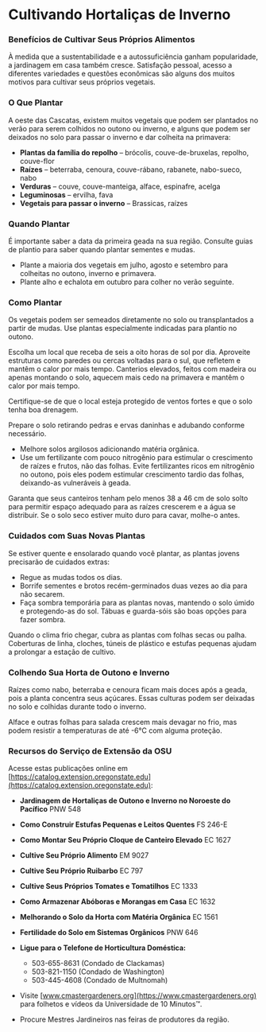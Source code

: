 # Cultivando Hortaliças de Inverno

### Benefícios de Cultivar Seus Próprios Alimentos

À medida que a sustentabilidade e a autossuficiência ganham popularidade, a jardinagem em casa também cresce. Satisfação pessoal, acesso a diferentes variedades e questões econômicas são alguns dos muitos motivos para cultivar seus próprios vegetais.

### O Que Plantar

A oeste das Cascatas, existem muitos vegetais que podem ser plantados no verão para serem colhidos no outono ou inverno, e alguns que podem ser deixados no solo para passar o inverno e dar colheita na primavera:

- **Plantas da família do repolho** – brócolis, couve-de-bruxelas, repolho, couve-flor
- **Raízes** – beterraba, cenoura, couve-rábano, rabanete, nabo-sueco, nabo
- **Verduras** – couve, couve-manteiga, alface, espinafre, acelga
- **Leguminosas** – ervilha, fava
- **Vegetais para passar o inverno** – Brassicas, raízes

### Quando Plantar

É importante saber a data da primeira geada na sua região. Consulte guias de plantio para saber quando plantar sementes e mudas.

- Plante a maioria dos vegetais em julho, agosto e setembro para colheitas no outono, inverno e primavera.
- Plante alho e echalota em outubro para colher no verão seguinte.

### Como Plantar


Os vegetais podem ser semeados diretamente no solo ou transplantados a partir de mudas. Use plantas especialmente indicadas para plantio no outono.


Escolha um local que receba de seis a oito horas de sol por dia. Aproveite estruturas como paredes ou cercas voltadas para o sul, que refletem e mantêm o calor por mais tempo. Canterios elevados, feitos com madeira ou apenas montando o solo, aquecem mais cedo na primavera e mantêm o calor por mais tempo.

Certifique-se de que o local esteja protegido de ventos fortes e que o solo tenha boa drenagem.


Prepare o solo retirando pedras e ervas daninhas e adubando conforme necessário.

- Melhore solos argilosos adicionando matéria orgânica.
- Use um fertilizante com pouco nitrogênio para estimular o crescimento de raízes e frutos, não das folhas. Evite fertilizantes ricos em nitrogênio no outono, pois eles podem estimular crescimento tardio das folhas, deixando-as vulneráveis à geada.

Garanta que seus canteiros tenham pelo menos 38 a 46 cm de solo solto para permitir espaço adequado para as raízes crescerem e a água se distribuir. Se o solo seco estiver muito duro para cavar, molhe-o antes.

### Cuidados com Suas Novas Plantas

Se estiver quente e ensolarado quando você plantar, as plantas jovens precisarão de cuidados extras:

- Regue as mudas todos os dias.
- Borrife sementes e brotos recém-germinados duas vezes ao dia para não secarem.
- Faça sombra temporária para as plantas novas, mantendo o solo úmido e protegendo-as do sol. Tábuas e guarda-sóis são boas opções para fazer sombra.

Quando o clima frio chegar, cubra as plantas com folhas secas ou palha. Coberturas de linha, cloches, túneis de plástico e estufas pequenas ajudam a prolongar a estação de cultivo.

### Colhendo Sua Horta de Outono e Inverno

Raízes como nabo, beterraba e cenoura ficam mais doces após a geada, pois a planta concentra seus açúcares. Essas culturas podem ser deixadas no solo e colhidas durante todo o inverno.

Alface e outras folhas para salada crescem mais devagar no frio, mas podem resistir a temperaturas de até -6°C com alguma proteção.

### Recursos do Serviço de Extensão da OSU

Acesse estas publicações online em [https://catalog.extension.oregonstate.edu](https://catalog.extension.oregonstate.edu):

- **Jardinagem de Hortaliças de Outono e Inverno no Noroeste do Pacífico** PNW 548
- **Como Construir Estufas Pequenas e Leitos Quentes** FS 246-E
- **Como Montar Seu Próprio Cloque de Canteiro Elevado** EC 1627
- **Cultive Seu Próprio Alimento** EM 9027
- **Cultive Seu Próprio Ruibarbo** EC 797
- **Cultive Seus Próprios Tomates e Tomatilhos** EC 1333
- **Como Armazenar Abóboras e Morangas em Casa** EC 1632
- **Melhorando o Solo da Horta com Matéria Orgânica** EC 1561
- **Fertilidade do Solo em Sistemas Orgânicos** PNW 646


- **Ligue para o Telefone de Horticultura Doméstica:**
  - 503-655-8631 (Condado de Clackamas)
  - 503-821-1150 (Condado de Washington)
  - 503-445-4608 (Condado de Multnomah)
- Visite [www.cmastergardeners.org](https://www.cmastergardeners.org) para folhetos e vídeos da Universidade de 10 Minutos™.
- Procure Mestres Jardineiros nas feiras de produtores da região.
